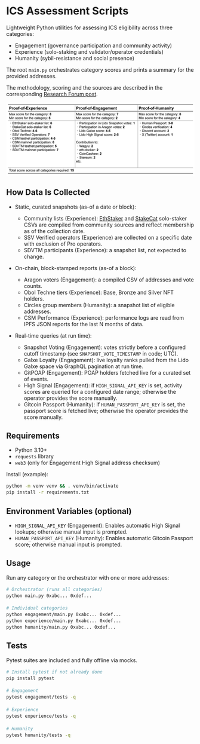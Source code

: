 # ICS Assessment Scripts

Lightweight Python utilities for assessing ICS eligibility across three categories:
- Engagement (governance participation and community activity)
- Experience (solo-staking and validator/operator credentials)
- Humanity (sybil-resistance and social presence)

The root `main.py` orchestrates category scores and prints a summary for the provided addresses.

The methodology, scoring and the sources are described in the corresponding [Research Forum post](https://research.lido.fi/t/community-staking-module/5917/141).

![img.png](img.png)

## How Data Is Collected
- Static, curated snapshots (as-of a date or block):
  - Community lists (Experience): [EthStaker](https://github.com/ethstaker/solo-stakers) and [StakeCat](https://github.com/Stake-Cat/Solo-Stakers/tree/main) solo-staker CSVs are compiled from community sources and reflect membership as of the collection date.
  - SSV Verified operators (Experience) are collected on a specific date with exclusion of Pro operators.
  - SDVTM participants (Experience): a snapshot list, not expected to change.

- On-chain, block-stamped reports (as-of a block):
  - Aragon voters (Engagement): a compiled CSV of addresses and vote counts.
  - Obol Techne tiers (Experience): Base, Bronze and Silver NFT holders.
  - Circles group members (Humanity): a snapshot list of eligible addresses.
  - CSM Performance (Experience): performance logs are read from IPFS JSON reports for the last N months of data.

- Real-time queries (at run time):
  - Snapshot Voting (Engagement): votes strictly before a configured cutoff timestamp (see `SNAPSHOT_VOTE_TIMESTAMP` in code; UTC).
  - Galxe Loyalty (Engagement): live loyalty ranks pulled from the Lido Galxe space via GraphQL pagination at run time.
  - GitPOAP (Engagement): POAP holders fetched live for a curated set of events.
  - High Signal (Engagement): if `HIGH_SIGNAL_API_KEY` is set, activity scores are queried for a configured date range; otherwise the operator provides the score manually.
  - Gitcoin Passport (Humanity): if `HUMAN_PASSPORT_API_KEY` is set, the passport score is fetched live; otherwise the operator provides the score manually.

## Requirements
- Python 3.10+
- `requests` library
- `web3` (only for Engagement High Signal address checksum)

Install (example):
```bash
python -m venv venv && . venv/bin/activate
pip install -r requirements.txt
```

## Environment Variables (optional)
- `HIGH_SIGNAL_API_KEY` (Engagement): Enables automatic High Signal lookups; otherwise manual input is prompted.
- `HUMAN_PASSPORT_API_KEY` (Humanity): Enables automatic Gitcoin Passport score; otherwise manual input is prompted.

## Usage
Run any category or the orchestrator with one or more addresses:
```bash
# Orchestrator (runs all categories)
python main.py 0xabc... 0xdef...

# Individual categories
python engagement/main.py 0xabc... 0xdef...
python experience/main.py 0xabc... 0xdef...
python humanity/main.py 0xabc... 0xdef...
```

## Tests
Pytest suites are included and fully offline via mocks.
```bash
# Install pytest if not already done
pip install pytest

# Engagement
pytest engagement/tests -q

# Experience
pytest experience/tests -q

# Humanity
pytest humanity/tests -q
```
